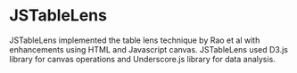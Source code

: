 # JSTableLens
JSTableLens implemented the table lens technique by Rao et al with enhancements using HTML and Javascript canvas. JSTableLens used D3.js library for canvas operations and Underscore.js library for data analysis. 

